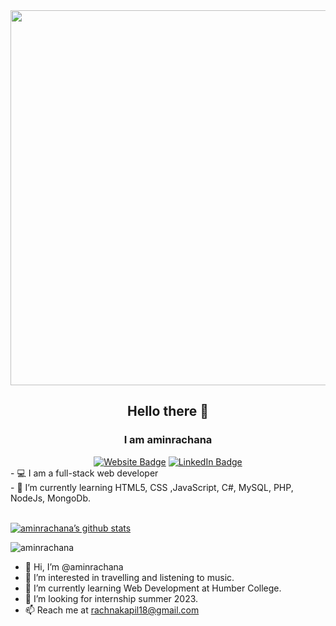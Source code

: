 <div id="header" align="center">
  <img src="https://media.giphy.com/media/hpXdHPfFI5wTABdDx9/giphy.gif" width="600"/>
  
  ## Hello there 👋
  
  ### I am aminrachana
  <div id="badges">
    <a href="http://aminrachana.epizy.com/RachanaAmin_CMS/" target="_blank">
      <img src="https://custom-icon-badges.demolab.com/badge/aminrachana-LaunchSite-blue.svg?logo=beartisan" alt="Website Badge"/></a>
    <a href="https://www.linkedin.com/in/rachana-amin-a5161424b/" target="_blank">
      <img src="https://img.shields.io/badge/LinkedIn-blue?style=for-the-badge&logo=linkedin&logoColor=white" alt="LinkedIn Badge"/>
    </a>
  </div>
 
  
</div>

<div class="container">
  <div class="about">
  - 💻 I am a full-stack web developer
  <br />
  - 🌱 I’m currently learning HTML5, CSS ,JavaScript, C#, MySQL, PHP, NodeJs, MongoDb.
 </div>
</div>

<br />

<div>
  
  [![aminrachana’s github stats](https://github-readme-stats.vercel.app/api?username=aminrachana&show_icons=true&line_height=21&show_icons=true&theme=vue&count_private=true)](https://github.com/aminrachana)
  

<img align="center" src="https://github-readme-streak-stats.herokuapp.com/?user=aminrachana&" alt="aminrachana" />

  
 </div>
   
<!-- ### Front-End
  
  <i class="devicon-nodejs-plain" aria-label="node"> </i>
  <i class="devicon-mongodb-plain" aria-label="mongodb"> </i>

</div> -->
<!--
**aminrachana/aminrachana** is a ✨ _special_ ✨ repository because its `README.md` (this file) appears on your GitHub profile.

Here are some ideas to get you started:

- 🔭 I’m currently working on ...
- 🌱 I’m currently learning ...
- 👯 I’m looking to collaborate on ...
- 🤔 I’m looking for help with ...
- 💬 Ask me about ...
- 📫 How to reach me: ...
- 😄 Pronouns: ...
- ⚡ Fun fact: ...
-->


- 👋 Hi, I’m @aminrachana
- 👀 I’m interested in travelling and listening to music.
- 🌱 I’m currently learning Web Development at Humber College.
- 💞️ I’m looking for internship summer 2023.
- 📫 Reach me at rachnakapil18@gmail.com

<!---
aminrachana/aminrachana is a ✨ special ✨ repository because its `README.md` (this file) appears on your GitHub profile.
You can click the Preview link to take a look at your changes.
--->
